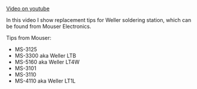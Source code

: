 [Video on youtube](https://www.youtube.com/watch?v=7DpIYbxV61M)

In this video I show replacement tips for Weller soldering station, which can be found from Mouser Electronics.

Tips from Mouser:

- MS-3125
- MS-3300 aka Weller LTB
- MS-5160 aka Weller LT4W
- MS-3101
- MS-3110
- MS-4110 aka Weller LT1L
